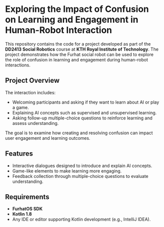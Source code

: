 # Exploring the Impact of Confusion on Learning and Engagement in Human-Robot Interaction

This repository contains the code for a project developed as part of the **DD2413 Social Robotics** course at **KTH Royal Institute of Technology**. The project demonstrates how the Furhat social robot can be used to explore the role of confusion in learning and engagement during human-robot interactions.

## Project Overview
The interaction includes:
- Welcoming participants and asking if they want to learn about AI or play a game.
- Explaining AI concepts such as supervised and unsupervised learning.
- Asking follow-up multiple-choice questions to reinforce learning and assess understanding.

The goal is to examine how creating and resolving confusion can impact user engagement and learning outcomes.

## Features
- Interactive dialogues designed to introduce and explain AI concepts.
- Game-like elements to make learning more engaging.
- Feedback collection through multiple-choice questions to evaluate understanding.

## Requirements
- **FurhatOS SDK**
- **Kotlin 1.8**
- Any IDE or editor supporting Kotlin development (e.g., IntelliJ IDEA).
